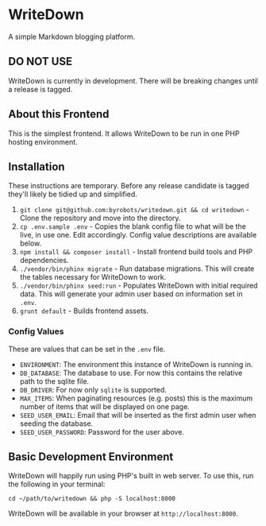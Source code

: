 # WriteDown
A simple Markdown blogging platform.

## DO NOT USE
WriteDown is currently in development. There will be breaking changes until a
release is tagged.

## About this Frontend
This is the simplest frontend. It allows WriteDown to be run in one PHP hosting
environment.

## Installation
These instructions are temporary. Before any release candidate is tagged they'll
likely be tidied up and simplified.

1. `git clone git@github.com:byrobots/writedown.git && cd writedown` - Clone the
repository and move into the directory.
2. `cp .env.sample .env` - Copies the blank config file to what will be the 
live, in use one. Edit accordingly. Config value descriptions are available 
below.
3. `npm install && composer install` - Install frontend build tools and PHP
dependencies.
4. `./vendor/bin/phinx migrate` - Run database migrations. This will create the
tables necessary for WriteDown to work.
5. `./vendor/bin/phinx seed:run` - Populates WriteDown with initial required 
data. This will generate your admin user based on information set in `.env`.
6. `grunt default` - Builds frontend assets.

### Config Values
These are values that can be set in the `.env` file.

- `ENVIRONMENT`: The environment this instance of WriteDown is running in.
- `DB_DATABASE`: The database to use. For now this contains the relative path
to the sqlite file.
- `DB_DRIVER`: For now only `sqlite` is supported.
- `MAX_ITEMS`: When paginating resources (e.g. posts) this is the maximum number
of items that will be displayed on one page.
- `SEED_USER_EMAIL`: Email that will be inserted as the first admin user when 
seeding the database.
- `SEED_USER_PASSWORD`: Password for the user above.

## Basic Development Environment
WriteDown will happily run using PHP's built in web server. To use this, run the
following in your terminal:

`cd ~/path/to/writedown && php -S localhost:8000`

WriteDown will be available in your browser at `http://localhost:8000`.
